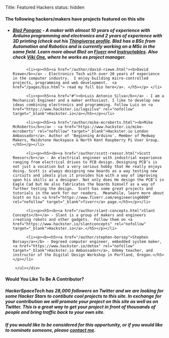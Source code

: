 Title: Featured Hackers
status: hidden

<div class="jumbotron">
<div class="container-fluid">

  <div class="panel panel-default panel-primary">
    <div class="panel-heading"><h4>The following hackers/makers have projects featured on this site</h4></div>
    <div class="panel-body">
    <ul>
          <li><p><h5><a href="/author/blaz-pongrac.html"><b>Blaž Pongrac</b></a> - A maker with almost 10 years of experience with Arduino programming and electronics and 2 years of experience with 3D printing (check out his <a href="http://www.thingiverse.com/vonPongrac/about" rel="nofollow" target="_blank">Thingiverse profile</a>. Blaž has a BSc from Automation and Robotics and is currently working on a MSc in the same field. Learn more about Blaž on <a href="https://www.fiverr.com/robosap" target="_blank">Fiverr</a> and <a href="http://www.instructables.com/member/vonPongrac" rel="nofollow" target="_blank">Instructables</a>. Also check <a href="https://www.facebook.com/vikitherobot" rel="nofollow" target="_blank">Viki One</a>, where he works as project manager.</h5></p></li>
          
          <li><p><h5><a href="/author/david-riewe.html"><b>David Riewe</b></a> - Electronics Tech with over 20 years of experience in the computer industry.  I enjoy building micro-controlled projects, programming and web development.  <a href="/pages/bio.html"> read my full bio here</a>. </h5></p> </li>
          
          <li><p><h5><a href="#"><b>Luis Antonio Silva</b></a> - I am a Mechanical Engineer and a maker enthusiast. I like to develop new ideas combining electronics and programming. Follow Luis on <a href="https://www.hackster.io/lagsilva" rel="nofollow" target="_blank">Hackster.io</a></h5></p></li>
          
          <li><p><h5><a href="/author/mike-mcroberts.html"><b>Mike McRoberts</b></a> - <a href="https://www.hackster.io/mike-mcroberts" rel="nofollow" target="_blank">Hackster.io London Ambassador</a>. Author of 'Beginning Arduino'. Member of Medway Makers, Maidstone Hackspace & North Kent Raspberry Pi User Group.</h5></p></li>
          
          <li><p><h5><b><a href="/author/scott-reesor.html">Scott Reesor</b></a> - An electrical engineer with industrial experience ranging from electrical drives to PCB design. Designing PCB’s is not just a vocation but a very serious hobby that He really enjoys doing. Scott is always designing new boards as a way testing new circuits and ideals plus it provides him with a way of improving upon his skills as a designer. Not only does He design the PCB’s in Eagle Cad but He also fabricates the boards himself as a way of further testing the design.  Scott has some great projects and tutorials in the work for our readers.  Meanwhile, learn more about Scott on his <a href="https://www.fiverr.com/engineering6000" rel="nofollow" target="_blank">fiverr</a> page.</h5></p></li>
          
          <li><p><h5><b><a href="/author/slant-concepts.html">Slant Concepts</b></a> - Slant is a group of makers and engineers creating robots and other gadgets.  Follow them on <a href="https://www.hackster.io/slantconcepts" rel="nofollow" target="_blank">Hackster.io</a>.</h5></p></li>
          
          <li><p><b><h5><a href="/author/stephen-borsay">Stephen Borsay</a></b> - Degreed computer engineer, embedded system maker, <a href="https://www.hackster.io/detox" rel="nofollow" target="_blank">Hackster.io Ambassador</a>, Udemy teacher, and instructor of the Digital Design Workshop in Portland, Oregon.</h5></p></li>

     </ul></div>
  </div>

  <div class="panel panel-default panel-primary">
    <div class="panel-heading"><h4>Would You Like To Be A Contributor?</h4></div>
    <div class="panel-body">
    <p><h5>HackerSpaceTech has 28,000 followers on Twitter and we are looking for some Hacker Stars to contibute cool projects to this site.  In exchange for your contribution we will promote your project on this site as well as on Twitter. This is a great way to get your project in front of thousands of people and bring traffic back to your own site.</h5></p>
    <p><h5>If you would like to be considered for this opportunity, or if you would like to nominate someone, please <a href="/pages/contact.html">contact me</a>.</h5></p>

     
  </div>
</div>

